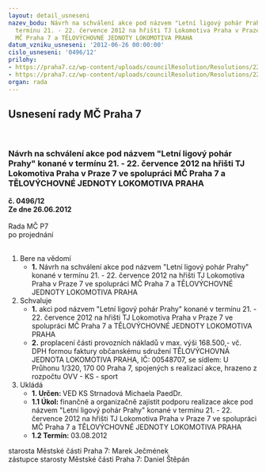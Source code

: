 ```yaml
---
layout: detail_usneseni
nazev_bodu: Návrh na schválení akce pod názvem "Letní ligový pohár Prahy" konané v
  termínu 21. - 22. července 2012 na hřišti TJ Lokomotiva Praha v Praze 7 ve spolupráci
  MČ Praha 7 a TĚLOVÝCHOVNÉ JEDNOTY LOKOMOTIVA PRAHA
datum_vzniku_usneseni: '2012-06-26 00:00:00'
cislo_usneseni: '0496/12'
prilohy:
- https://praha7.cz/wp-content/uploads/councilResolution/Resolutions/22694/35-12-zapis_ze_6_jednani_sk_20_06_2012.doc
- https://praha7.cz/wp-content/uploads/councilResolution/Resolutions/22694/35-12-popis_akce_priloha_material_r.doc
organ: rada
---
```

<div id="ucUsn_pList" class="usn">
	<span><h2>Usnesení rady MČ Praha 7 </h2>
<br></span><div class="standBody">
<span><h3>Návrh na schválení akce pod názvem "Letní ligový pohár Prahy" konané v termínu 21. - 22. července 2012 na hřišti TJ Lokomotiva Praha v Praze 7 ve spolupráci MČ Praha 7 a TĚLOVÝCHOVNÉ JEDNOTY LOKOMOTIVA PRAHA</h3></span><div class="center">
		<strong>č. 0496/12</strong><br>
	</div>
<div class="center">
		<strong>Ze dne 26.06.2012</strong><br><br>
	</div>Rada MČ P7<br> po projednání<br><br><ol>
<li>Bere na vědomí<ul><li>
<strong>1.</strong> Návrh na schválení akce pod názvem "Letní ligový pohár Prahy" konané v termínu 21. - 22. července 2012 na hřišti TJ Lokomotiva Praha v Praze 7 ve spolupráci MČ Praha 7 a TĚLOVÝCHOVNÉ JEDNOTY LOKOMOTIVA PRAHA</li></ul>
</li>
<li>Schvaluje<ul>
<li>
<strong>1.</strong> akci pod názvem "Letní ligový pohár Prahy" konané v termínu 21. - 22. července 2012 na hřišti TJ Lokomotiva Praha v Praze 7 ve spolupráci MČ Praha 7 a TĚLOVÝCHOVNÉ JEDNOTY LOKOMOTIVA PRAHA</li>
<li>
<strong>2.</strong> proplacení části provozních nákladů  v max. výši 168.500,- vč. DPH formou faktury občanskému sdružení TĚLOVÝCHOVNÁ JEDNOTA LOKOMOTIVA PRAHA, IČ: 00548707, se sídlem: U Průhonu 1/320, 170 00 Praha 7, spojených s realizací akce, hrazeno z rozpočtu OVV - KS - sport           </li>
</ul>
</li>
<li>Ukládá<ul>
<li>
<strong>1. Určen: </strong>VED KS Strnadová Michaela PaedDr.</li>
<li>
<strong>1.1 Úkol: </strong>finančně a organizačně zajistit podporu realizace akce pod názvem "Letní ligový pohár Prahy" konané v termínu 21. - 22. července 2012 na hřišti TJ Lokomotiva Praha v Praze 7 ve spolupráci MČ Praha 7 a TĚLOVÝCHOVNÉ JEDNOTY LOKOMOTIVA PRAHA</li>
<li>
<strong>1.2 Termín: </strong>03.08.2012</li>
</ul>
</li>
</ol>starosta Městské části Praha 7: Marek Ječmének<br>zástupce starosty Městské části Praha 7: Daniel Štěpán 
</div>
</div>